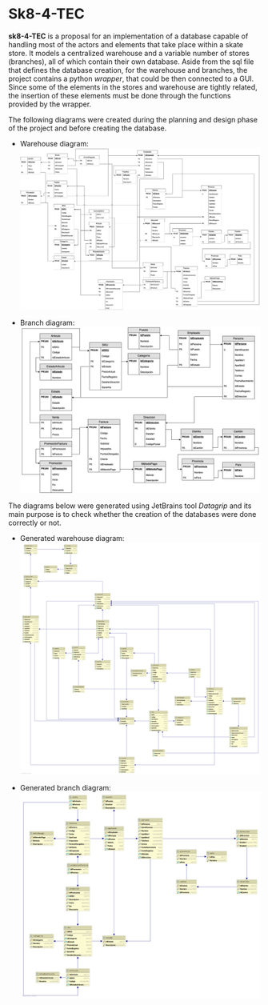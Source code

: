 
# Sk8-4-TEC
**sk8-4-TEC** is a proposal for an implementation of a database capable of handling most of the actors and elements that take place within a skate store. It models a centralized warehouse and a variable number of stores (branches), all of which contain their own database.
Aside from the sql file that defines the database creation, for the warehouse and branches, the project contains a python *wrapper*, that could be then connected to a GUI. Since some of the elements in the stores and warehouse are tightly related, the insertion of these elements must be done through the functions provided by the wrapper.

The following diagrams were created during the planning and design phase of the project and before creating the database.

- Warehouse diagram:
![Texto](diagrams/warehouse.png)

- Branch diagram:
![Texto](diagrams/branch.png)

The diagrams below were generated using JetBrains tool *Datagrip* and its main purpose is to check whether the creation of the databases were done correctly or not.

- Generated warehouse diagram:
![Texto](diagrams/warehouseGenerated.png)

- Generated branch diagram:
![Texto](diagrams/branchGenerated.png)
